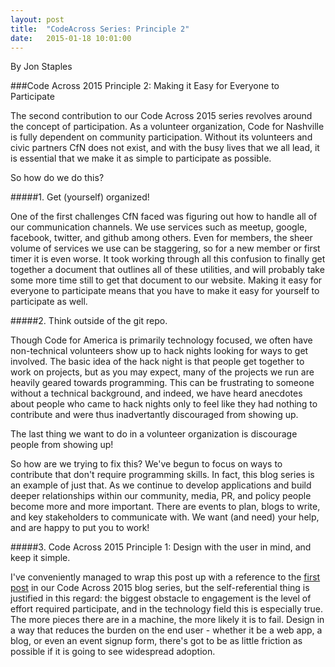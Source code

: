 ```yaml
---
layout: post
title:  "CodeAcross Series: Principle 2"
date:   2015-01-18 10:01:00
---
```

By Jon Staples

###Code Across 2015 Principle 2: Making it Easy for Everyone to Participate


The second contribution to our Code Across 2015 series revolves around the concept of participation.  As a volunteer organization, Code for Nashville is fully dependent on community participation.  Without its volunteers and civic partners CfN does not exist, and with the busy lives that we all lead, it is essential that we make it as simple to participate as possible.

So how do we do this?

#####1. Get (yourself) organized!

One of the first challenges CfN faced was figuring out how to handle all of our communication channels.  We use services such as meetup, google, facebook, twitter, and github among others.  Even for members, the sheer volume of services we use can be staggering, so for a new member or first timer it is even worse.  It took working through all this confusion to finally get together a document that outlines all of these utilities, and will probably take some more time still to get that document to our website. Making it easy for everyone to participate means that you have to make it easy for yourself to participate as well.

#####2. Think outside of the git repo.

Though Code for America is primarily technology focused, we often have non-technical volunteers show up to hack nights looking for ways to get involved.  The basic idea of the hack night is that people get together to work on projects, but as you may expect, many of the projects we run are heavily geared towards programming.  This can be frustrating to someone without a technical background, and indeed, we have heard anecdotes about people who came to hack nights only to feel like they had nothing to contribute and were thus inadvertantly discouraged from showing up.

The last thing we want to do in a volunteer organization is discourage people from showing up!

So how are we trying to fix this?  We've begun to focus on ways to contribute that don't require programming skills.  In fact, this blog series is an example of just that.  As we continue to develop applications and build deeper relationships within our community, media, PR, and policy people become more and more important.  There are events to plan, blogs to write, and key stakeholders to communicate with.  We want (and need) your help, and are happy to put you to work!

#####3. Code Across 2015 Principle 1: Design with the user in mind, and keep it simple.

I've conveniently managed to wrap this post up with a reference to the [first post] in our Code Across 2015 blog series, but the self-referential thing is justified in this regard: the biggest obstacle to engagement is the level of effort required participate, and in the technology field this is especially true.  The more pieces there are in a machine, the more likely it is to fail.  Design in a way that reduces the burden on the end user - whether it be a web app, a blog, or even an event signup form, there's got to be as little friction as possible if it is going to see widespread adoption.


[first post]: http://www.codefornashville.org/codeforamerica/brigade,/codeacross/2015/01/06/design-for-the-user.html
